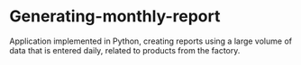 # Generating-monthly-report
Application implemented in Python, creating reports using a large volume of data that is entered daily, related to products from the factory.
